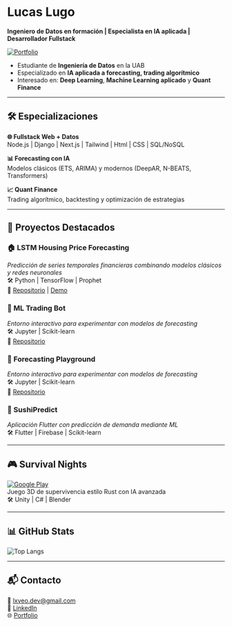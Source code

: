 # Lucas Lugo

**Ingeniero de Datos en formación | Especialista en IA aplicada | Desarrollador Fullstack**

[![Portfolio](https://img.shields.io/badge/🌐%20Portfolio-lxve.blog-blue?style=for-the-badge)](https://lxve.blog)

-  Estudiante de **Ingeniería de Datos**  en la UAB
-  Especializado en **IA aplicada a forecasting, trading algorítmico**
-  Interesado en: **Deep Learning**, **Machine Learning aplicado** y **Quant Finance**

---

## 🛠️ Especializaciones

**🌐 Fullstack Web + Datos**  
Node.js | Django | Next.js | Tailwind | Html | CSS | SQL/NoSQL

**📊 Forecasting con IA**  
Modelos clásicos (ETS, ARIMA) y modernos (DeepAR, N-BEATS, Transformers)

**📈 Quant Finance**  
Trading algorítmico, backtesting y optimización de estrategias

---

## 🚀 Proyectos Destacados

### 🏠 LSTM Housing Price Forecasting
_Predicción de series temporales financieras combinando modelos clásicos y redes neuronales_  
🛠️ Python | TensorFlow | Prophet   
📌 [Repositorio](#) | [Demo](#)

### 🤖 ML Trading Bot 
_Entorno interactivo para experimentar con modelos de forecasting_  
🛠️ Jupyter | Scikit-learn   
📌 [Repositorio](#)

### 🧪 Forecasting Playground 
_Entorno interactivo para experimentar con modelos de forecasting_  
🛠️ Jupyter | Scikit-learn   
📌 [Repositorio](#)

### 🍣 SushiPredict 
_Aplicación Flutter con predicción de demanda mediante ML_  
🛠️ Flutter | Firebase | Scikit-learn

---

## 🎮 Survival Nights 
[![Google Play](https://img.shields.io/badge/Google_Play-414141?style=for-the-badge&logo=google-play&logoColor=white)](https://play.google.com/store/apps/details?id=com.ArielusGames.SurvivalNights)  
Juego 3D de supervivencia estilo Rust con IA avanzada  
🛠️ Unity | C# | Blender

---

## 📊 GitHub Stats

![Top Langs](https://github-readme-stats.vercel.app/api/top-langs/?username=lucaslugo-dev&layout=compact&theme=radical&hide=html,css)

---

## 📬 Contacto

📧 lxveo.dev@gmail.com  
💼 [LinkedIn](https://www.linkedin.com/in/lucas-ariel-lugo-vera-21541b240/)  
🌐 [Portfolio](https://lxve.blog)  
